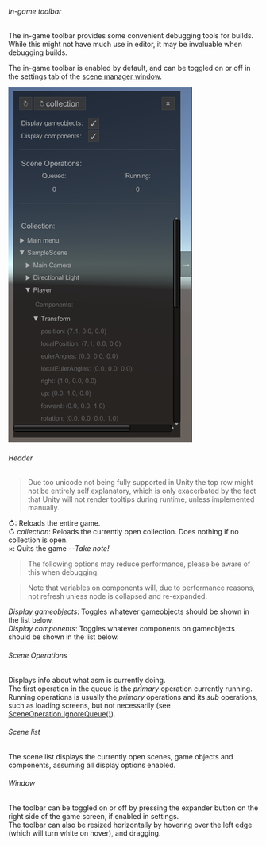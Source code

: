 ###### In-game toolbar

The in-game toolbar provides some convenient debugging tools for builds.\
While this might not have much use in editor, it may be invaluable when debugging builds.

The in-game toolbar is enabled by default, and can be toggled on or off in the settings tab of the [scene manager window](SceneManagerWindow.md).

![](image/in-game-toolbar.png)

###### Header
> Due too unicode not being fully supported in Unity the top row might not be entirely self explanatory, which is only exacerbated by the fact that Unity will not render tooltips during runtime, unless implemented manually.

↻: Reloads the entire game.\
↻ *collection*: Reloads the currently open collection. Does nothing if no collection is open.\
×: Quits the game --*Take note!*

> The following options may reduce performance, please be aware of this when debugging.

> Note that variables on components will, due to performance reasons, not refresh unless node is collapsed and re-expanded.

*Display gameobjects*: Toggles whatever gameobjects should be shown in the list below.\
*Display components*: Toggles whatever components on gameobjects should be shown in the list below.

###### Scene Operations
Displays info about what asm is currently doing.\
The first operation in the queue is the *primary* operation currently running.\
Running operations is usually the *primary* operations and its *sub* operations, such as loading screens, but not necessarily (see [SceneOperation.IgnoreQueue()](SceneOperation.md#methods)).

###### Scene list
The scene list displays the currently open scenes, game objects and components, assuming all display options enabled.

###### Window
The toolbar can be toggled on or off by pressing the expander button on the right side of the game screen, if enabled in settings.\
The toolbar can also be resized horizontally by hovering over the left edge (which will turn white on hover), and dragging.
